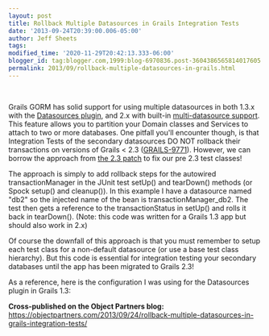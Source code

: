 ```yaml
---
layout: post
title: Rollback Multiple Datasources in Grails Integration Tests
date: '2013-09-24T20:39:00.006-05:00'
author: Jeff Sheets
tags:
modified_time: '2020-11-29T20:42:13.333-06:00'
blogger_id: tag:blogger.com,1999:blog-6970836.post-3604386565814017605
permalink: 2013/09/rollback-multiple-datasources-in-grails.html
---
```


<p>&nbsp;</p><p>Grails GORM has solid support for
      using multiple datasources in both 1.3.x with the <a
      href="http://grails.org/plugin/datasources">Datasources plugin</a>, and 2.x with
      built-in <a
      href="http://grails.org/doc/2.3.x/guide/conf.html#multipleDatasources">multi-datasource
      support</a>. This feature allows you to partition your Domain classes and Services to
      attach to two or more databases. One pitfall you'll encounter though, is that Integration
      Tests of the secondary datasources DO NOT rollback their transactions on versions of Grails
      &lt; 2.3 (<a
      href="http://jira.grails.org/browse/GRAILS-9771">GRAILS-9771</a>). However, we can
      borrow the approach from <a
      href="https://github.com/grails/grails-core/commit/90df8dc232645397aa570ac1d9435c221890c169#diff-0">the
      2.3 patch</a> to fix our pre 2.3 test classes!</p>
      <p>The approach is simply to add rollback steps for the autowired transactionManager in
      the JUnit test setUp() and tearDown() methods (or Spock setup() and cleanup()). In this
      example I have a datasource named "db2" so the injected name of the bean is
      transactionManager_db2. The test then gets a reference to the transactionStatus in setUp() and
      rolls it back in tearDown(). (Note: this code was written for a Grails 1.3 app but should also
      work in 2.x)<br /><script
      src="https://gist.github.com/jeffsheets/6168245.js?file=GrailsMultipleDatasourcesWithRollbackIntTests.groovy"></script></p>
      <p>Of course the downfall of this approach is that you must remember to setup each test
      class for a non-default datasource (or use a base test class hierarchy). But this code is
      essential for integration testing your secondary databases until the app has been migrated to
      Grails 2.3!</p>
      <p>As a reference, here is the configuration I was using for the Datasources plugin in
      Grails 1.3:<br /><script
      src="https://gist.github.com/jeffsheets/6168245.js?file=Datasources.groovy"></script></p><p><b>Cross-published
      on the Object Partners blog:&nbsp; </b><a
      href="https://objectpartners.com/2013/09/24/rollback-multiple-datasources-in-grails-integration-tests/">https://objectpartners.com/2013/09/24/rollback-multiple-datasources-in-grails-integration-tests/</a><br
      /></p>
